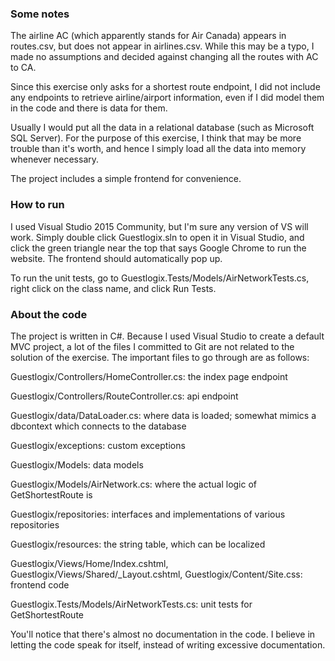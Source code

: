 ### Some notes

The airline AC (which apparently stands for Air Canada) appears in routes.csv, but does not appear in airlines.csv. While this may be a typo, I made no assumptions and decided against changing all the routes with AC to CA.

Since this exercise only asks for a shortest route endpoint, I did not include any endpoints to retrieve airline/airport information, even if I did model them in the code and there is data for them.

Usually I would put all the data in a relational database (such as Microsoft SQL Server). For the purpose of this exercise, I think that may be more trouble than it's worth, and hence I simply load all the data into memory whenever necessary.

The project includes a simple frontend for convenience.

### How to run

I used Visual Studio 2015 Community, but I'm sure any version of VS will work. Simply double click Guestlogix.sln to open it in Visual Studio, and click the green triangle near the top that says Google Chrome to run the website. The frontend should automatically pop up.

To run the unit tests, go to Guestlogix.Tests/Models/AirNetworkTests.cs, right click on the class name, and click Run Tests.

### About the code

The project is written in C#. Because I used Visual Studio to create a default MVC project, a lot of the files I committed to Git are not related to the solution of the exercise. The important files to go through are as follows:

Guestlogix/Controllers/HomeController.cs: the index page endpoint

Guestlogix/Controllers/RouteController.cs: api endpoint

Guestlogix/data/DataLoader.cs: where data is loaded; somewhat mimics a dbcontext which connects to the database

Guestlogix/exceptions: custom exceptions

Guestlogix/Models: data models

Guestlogix/Models/AirNetwork.cs: where the actual logic of GetShortestRoute is

Guestlogix/repositories: interfaces and implementations of various repositories

Guestlogix/resources: the string table, which can be localized

Guestlogix/Views/Home/Index.cshtml, Guestlogix/Views/Shared/_Layout.cshtml, Guestlogix/Content/Site.css: frontend code

Guestlogix.Tests/Models/AirNetworkTests.cs: unit tests for GetShortestRoute

You'll notice that there's almost no documentation in the code. I believe in letting the code speak for itself, instead of writing excessive documentation.